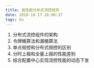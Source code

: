 ```yaml
---
title: 高性能分布式流控组件
date: 2018-10-17 16:00:37
tags: Go
---
```


1. 分布式流控组件的架构
2. 令牌桶算法和漏桶算法
3. 单点频控和分布式频控的区别
4. 分时上报和全量上报的性能差别
5. 结合配置中心实现流控性能的动态下发